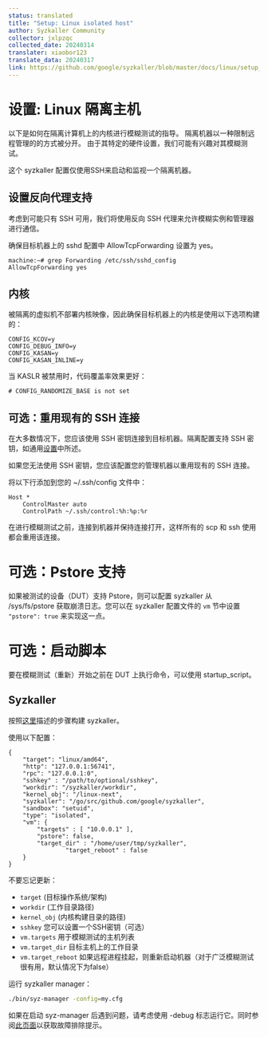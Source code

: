 ```yaml
---
status: translated
title: "Setup: Linux isolated host"
author: Syzkaller Community
collector: jxlpzqc
collected_date: 20240314
translater: xiaobor123
translate_data: 20240317
link: https://github.com/google/syzkaller/blob/master/docs/linux/setup_linux-host_isolated.md
---
```


# 设置: Linux 隔离主机

以下是如何在隔离计算机上的内核进行模糊测试的指导。
隔离机器以一种限制远程管理的的方式被分开。
由于其特定的硬件设置，我们可能有兴趣对其模糊测试。

这个 syzkaller 配置仅使用SSH来启动和监视一个隔离机器。

## 设置反向代理支持

考虑到可能只有 SSH 可用，我们将使用反向 SSH 代理来允许模糊实例和管理器进行通信。

确保目标机器上的 sshd 配置中 AllowTcpForwarding 设置为 yes。
```
machine:~# grep Forwarding /etc/ssh/sshd_config
AllowTcpForwarding yes
```

## 内核

被隔离的虚拟机不部署内核映像，因此确保目标机器上的内核是使用以下选项构建的：
```
CONFIG_KCOV=y
CONFIG_DEBUG_INFO=y
CONFIG_KASAN=y
CONFIG_KASAN_INLINE=y
```

当 KASLR 被禁用时，代码覆盖率效果更好：
```
# CONFIG_RANDOMIZE_BASE is not set
```

## 可选：重用现有的 SSH 连接

在大多数情况下，您应该使用 SSH 密钥连接到目标机器。隔离配置支持 SSH 密钥，如通用[设置](setup.md)中所述。

如果您无法使用 SSH 密钥，您应该配置您的管理机器以重用现有的 SSH 连接。

将以下行添加到您的 ~/.ssh/config 文件中：
```
Host *
	ControlMaster auto
	ControlPath ~/.ssh/control:%h:%p:%r
```

在进行模糊测试之前，连接到机器并保持连接打开，这样所有的 scp 和 ssh 使用都会重用该连接。

# 可选：Pstore 支持


如果被测试的设备（DUT）支持 Pstore，则可以配置 syzkaller 从 /sys/fs/pstore 获取崩溃日志。您可以在 syzkaller 配置文件的 `vm` 节中设置 `"pstore": true` 来实现这一点。

# 可选：启动脚本

要在模糊测试（重新）开始之前在 DUT 上执行命令，可以使用 startup_script。

## Syzkaller

按照[这里](/docs/linux/setup.md#go-and-syzkaller)描述的步骤构建 syzkaller。

使用以下配置：
```
{
	"target": "linux/amd64",
	"http": "127.0.0.1:56741",
	"rpc": "127.0.0.1:0",
	"sshkey" : "/path/to/optional/sshkey",
	"workdir": "/syzkaller/workdir",
	"kernel_obj": "/linux-next",
	"syzkaller": "/go/src/github.com/google/syzkaller",
	"sandbox": "setuid",
	"type": "isolated",
	"vm": {
		"targets" : [ "10.0.0.1" ],
		"pstore": false,
		"target_dir" : "/home/user/tmp/syzkaller",
                "target_reboot" : false
	}
}
```

不要忘记更新：
 - `target` (目标操作系统/架构)
 - `workdir` (工作目录路径)
 - `kernel_obj` (内核构建目录的路径)
 - `sshkey` 您可以设置一个SSH密钥（可选）
 - `vm.targets` 用于模糊测试的主机列表
 - `vm.target_dir` 目标主机上的工作目录
 - `vm.target_reboot` 如果远程进程挂起，则重新启动机器（对于广泛模糊测试很有用，默认情况下为false）

运行 syzkaller manager：
``` bash
./bin/syz-manager -config=my.cfg
```
如果在启动 syz-manager 后遇到问题，请考虑使用 -debug 标志运行它。同时参阅[此页面](/docs/troubleshooting.md)以获取故障排除提示。
